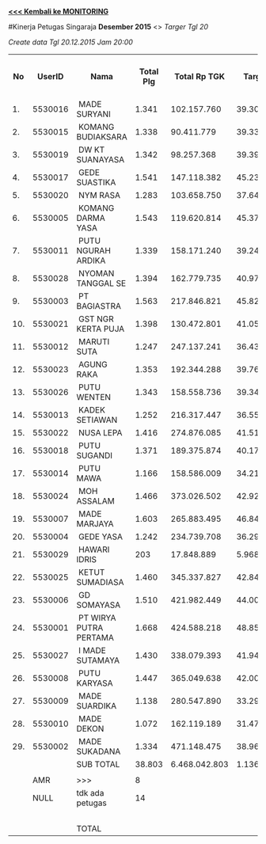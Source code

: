 **[<<< Kembali ke MONITORING](https://github.com/suriawan/Area-Bali-Utara/blob/master/TUSBUNG.md)**

#Kinerja Petugas Singaraja
**Desember 2015** <> _Targer Tgl 20_



_Create data Tgl 20.12.2015 Jam 20:00_

<table><tbody><tr><th>No</th><th>UserID</th><th>Nama</th><th>Total Plg</th><th>Total Rp TGK</th><th>Target TGK</th><th>Realisasi Saldo TGK (Blm Lunas)</th><th>% Pencapaian Thd Target TGK</th><th>BOBOT SLA</th><th>PK 2 Bln - Blm Lunas</th><th>PK 3 Bln - Blm Lunas</th><th>PK 4 Bln - Blm Lunas</th></tr><tr><td>1.</td><td>5530016</td><td>&nbsp;MADE SURYANI</td><td>1.341</td><td>102.157.760</td><td>39.306.131</td><td>21.121.489</td><td>146%</td><td>14,00%</td><td>3</td><td>0</td><td>0</td></tr><tr><td>2.</td><td>5530015</td><td>&nbsp;KOMANG BUDIAKSARA</td><td>1.338</td><td>90.411.779</td><td>39.338.296</td><td>21.293.619</td><td>146%</td><td>14,00%</td><td>6</td><td>0</td><td>0</td></tr><tr><td>3.</td><td>5530019</td><td>&nbsp;DW KT SUANAYASA</td><td>1.342</td><td>98.257.368</td><td>39.395.367</td><td>22.238.661</td><td>144%</td><td>14,00%</td><td>10</td><td>2</td><td>0</td></tr><tr><td>4.</td><td>5530017</td><td>&nbsp;GEDE SUASTIKA</td><td>1.541</td><td>147.118.382</td><td>45.231.210</td><td>30.285.393</td><td>133%</td><td>14,00%</td><td>12</td><td>1</td><td>0</td></tr><tr><td>5.</td><td>5530020</td><td>&nbsp;NYM RASA</td><td>1.283</td><td>103.658.750</td><td>37.647.184</td><td>26.575.963</td><td>129%</td><td>14,00%</td><td>2</td><td>0</td><td>0</td></tr><tr><td>6.</td><td>5530005</td><td>&nbsp;KOMANG DARMA YASA</td><td>1.543</td><td>119.620.814</td><td>45.379.987</td><td>37.207.093</td><td>118%</td><td>14,00%</td><td>17</td><td>2</td><td>0</td></tr><tr><td>7.</td><td>5530011</td><td>&nbsp;PUTU NGURAH ARDIKA</td><td>1.339</td><td>158.171.240</td><td>39.244.768</td><td>34.691.984</td><td>112%</td><td>14,00%</td><td>4</td><td>1</td><td>0</td></tr><tr><td>8.</td><td>5530028</td><td>&nbsp;NYOMAN TANGGAL SE</td><td>1.394</td><td>162.779.735</td><td>40.973.544</td><td>36.707.189</td><td>110%</td><td>14,00%</td><td>6</td><td>0</td><td>0</td></tr><tr><td>9.</td><td>5530003</td><td>&nbsp;PT BAGIASTRA</td><td>1.563</td><td>217.846.821</td><td>45.826.031</td><td>41.282.829</td><td>110%</td><td>14,00%</td><td>14</td><td>0</td><td>0</td></tr><tr><td>10.</td><td>5530021</td><td>&nbsp;GST NGR KERTA PUJA</td><td>1.398</td><td>130.472.801</td><td>41.051.893</td><td>40.454.588</td><td>101%</td><td>14,00%</td><td>15</td><td>0</td><td>0</td></tr><tr><td>11.</td><td>5530012</td><td>&nbsp;MARUTI SUTA</td><td>1.247</td><td>247.137.241</td><td>36.435.707</td><td>40.118.039</td><td>90%</td><td>7,50%</td><td>32</td><td>7</td><td>0</td></tr><tr><td>12.</td><td>5530023</td><td>&nbsp;AGUNG RAKA</td><td>1.353</td><td>192.344.288</td><td>39.769.698</td><td>45.264.053</td><td>86%</td><td>7,50%</td><td>8</td><td>0</td><td>0</td></tr><tr><td>13.</td><td>5530026</td><td>&nbsp;PUTU WENTEN</td><td>1.343</td><td>158.558.736</td><td>39.340.912</td><td>45.457.401</td><td>84%</td><td>7,50%</td><td>22</td><td>4</td><td>0</td></tr><tr><td>14.</td><td>5530013</td><td>&nbsp;KADEK SETIAWAN</td><td>1.252</td><td>216.317.447</td><td>36.559.021</td><td>45.465.628</td><td>76%</td><td>7,50%</td><td>10</td><td>0</td><td>0</td></tr><tr><td>15.</td><td>5530022</td><td>&nbsp;NUSA LEPA</td><td>1.416</td><td>274.876.085</td><td>41.513.696</td><td>53.684.586</td><td>71%</td><td>5,00%</td><td>2</td><td>1</td><td>0</td></tr><tr><td>16.</td><td>5530018</td><td>&nbsp;PUTU SUGANDI</td><td>1.371</td><td>189.375.874</td><td>40.177.399</td><td>52.751.633</td><td>69%</td><td>5,00%</td><td>36</td><td>5</td><td>0</td></tr><tr><td>17.</td><td>5530014</td><td>&nbsp;PUTU MAWA</td><td>1.166</td><td>158.586.009</td><td>34.215.373</td><td>46.216.175</td><td>65%</td><td>5,00%</td><td>12</td><td>1</td><td>0</td></tr><tr><td>18.</td><td>5530024</td><td>&nbsp;MOH ASSALAM</td><td>1.466</td><td>373.026.502</td><td>42.923.470</td><td>58.035.045</td><td>65%</td><td>5,00%</td><td>13</td><td>3</td><td>0</td></tr><tr><td>19.</td><td>5530007</td><td>&nbsp;MADE MARJAYA</td><td>1.603</td><td>265.883.495</td><td>46.848.168</td><td>66.951.675</td><td>57%</td><td>5,00%</td><td>26</td><td>0</td><td>0</td></tr><tr><td>20.</td><td>5530004</td><td>&nbsp;GEDE YASA</td><td>1.242</td><td>234.739.708</td><td>36.296.117</td><td>53.209.190</td><td>53%</td><td>5,00%</td><td>21</td><td>2</td><td>0</td></tr><tr><td>21.</td><td>5530029</td><td>&nbsp;HAWARI IDRIS</td><td>203</td><td>17.848.889</td><td>5.968.968</td><td>9.558.544</td><td>40%</td><td>2,50%</td><td>19</td><td>4</td><td>0</td></tr><tr><td>22.</td><td>5530025</td><td>&nbsp;KETUT SUMADIASA</td><td>1.460</td><td>345.337.827</td><td>42.841.868</td><td>78.214.675</td><td>17%</td><td>2,50%</td><td>11</td><td>0</td><td>0</td></tr><tr><td>23.</td><td>5530006</td><td>&nbsp;GD SOMAYASA</td><td>1.510</td><td>421.982.449</td><td>44.004.546</td><td>81.056.611</td><td>16%</td><td>2,50%</td><td>1</td><td>0</td><td>0</td></tr><tr><td>24.</td><td>5530001</td><td>&nbsp;PT WIRYA PUTRA PERTAMA</td><td>1.668</td><td>424.588.218</td><td>48.856.581</td><td>97.364.289</td><td>1%</td><td>0,00%</td><td>17</td><td>1</td><td>0</td></tr><tr><td>25.</td><td>5530027</td><td>&nbsp;I MADE SUTAMAYA</td><td>1.430</td><td>338.079.393</td><td>41.941.402</td><td>86.147.994</td><td>-5%</td><td>0,00%</td><td>43</td><td>17</td><td>0</td></tr><tr><td>26.</td><td>5530008</td><td>&nbsp;PUTU KARYASA</td><td>1.447</td><td>365.049.638</td><td>42.005.587</td><td>91.126.005</td><td>-17%</td><td>0,00%</td><td>37</td><td>1</td><td>0</td></tr><tr><td>27.</td><td>5530009</td><td>&nbsp;MADE SUARDIKA</td><td>1.138</td><td>280.547.890</td><td>33.290.943</td><td>73.896.074</td><td>-22%</td><td>0,00%</td><td>9</td><td>1</td><td>0</td></tr><tr><td>28.</td><td>5530010</td><td>&nbsp;MADE DEKON</td><td>1.072</td><td>162.119.189</td><td>31.479.899</td><td>80.787.882</td><td>-57%</td><td>0,00%</td><td>39</td><td>1</td><td>0</td></tr><tr><td>29.</td><td>5530002</td><td>&nbsp;MADE SUKADANA</td><td>1.334</td><td>471.148.475</td><td>38.966.444</td><td>126.173.470</td><td>-124%</td><td>0,00%</td><td>11</td><td>0</td><td>0</td></tr><tr><td> </td><td> </td><td>SUB TOTAL</td><td>38.803</td><td>6.468.042.803</td><td>1.136.830.210</td><td>1.543.337.777</td><td>64%</td><td>5,00%</td><td>458</td><td>54</td><td>0</td></tr><tr><td> </td><td> </td><td> </td><td> </td><td> </td><td> </td><td> </td><td> </td><td> </td><td> </td><td> </td><td> </td></tr><tr><td> </td><td>AMR</td><td>&gt;&gt;&gt;</td><td>8</td><td> </td><td> </td><td> 103.042.401 </td><td> </td><td> </td><td>0</td><td>0</td><td>0</td></tr><tr><td> </td><td>NULL</td><td>tdk ada petugas</td><td>14</td><td> </td><td> </td><td> 6.373.055 </td><td> </td><td> </td><td>0</td><td>14</td><td>0</td></tr><tr><td> </td><td> </td><td> </td><td> </td><td> </td><td> </td><td> 109.415.456 </td><td> </td><td> </td><td> </td><td> </td><td> </td></tr><tr><td> </td><td> </td><td>TOTAL</td><td> </td><td> </td><td> </td><td> 1.652.753.233 </td><td> </td><td> </td><td> </td><td> </td><td> </td></tr></tbody></table>
